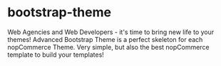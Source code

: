 # bootstrap-theme
Web Agencies and Web Developers - it's time to bring new life to your themes! Advanced Bootstrap Theme is a perfect skeleton for each nopCommerce Theme. Very simple, but also the best nopCommerce template to build your templates!
